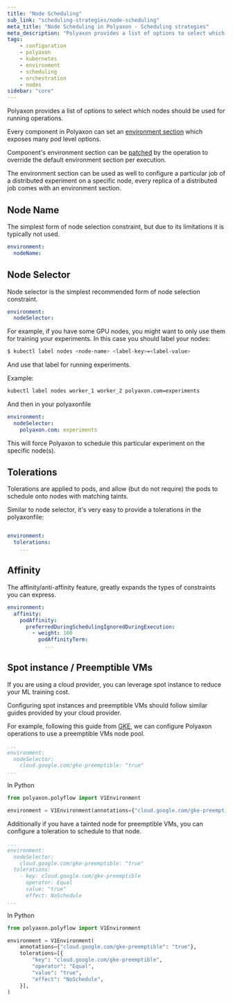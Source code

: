 ```yaml
---
title: "Node Scheduling"
sub_link: "scheduling-strategies/node-scheduling"
meta_title: "Node Scheduling in Polyaxon - Scheduling strategies"
meta_description: "Polyaxon provides a list of options to select which nodes should be used for a specific operations."
tags:
    - configuration
    - polyaxon
    - kubernetes
    - environment
    - scheduling
    - orchestration
    - nodes
sidebar: "core"
---
```


Polyaxon provides a list of options to select which nodes should be used for running operations.

Every component in Polyaxon can set an [environment section](/docs/core/specification/environment/) 
which exposes many pod level options. 

Component's environment section can be [patched](/docs/core/specification/operation/#run_patch) 
by the operation to override the default environment section per execution.

The environment section can be used as well to configure a particular job of a distributed experiment on a specific node,
every replica of a distributed job comes with an environment section.

## Node Name

The simplest form of node selection constraint, but due to its limitations it is typically not used.

```yaml
environment:
  nodeName:
```

## Node Selector

Node selector is the simplest recommended form of node selection constraint.

```yaml
environment:
  nodeSelector:
```

For example, if you have some GPU nodes, you might want to only use them for training your experiments.
In this case you should label your nodes:

```bash
$ kubectl label nodes <node-name> <label-key>=<label-value>
```

And use that label for running experiments.

Example:

```bash
kubectl label nodes worker_1 worker_2 polyaxon.com=experiments
```

And then in your polyaxonfile

```yaml
environment:
  nodeSelector:
    polyaxon.com: experiments
```

This will force Polyaxon to schedule this particular experiment on the specific node(s).

## Tolerations

Tolerations are applied to pods, and allow (but do not require) the pods to schedule onto nodes with matching taints.

Similar to node selector, it's very easy to provide a tolerations in the polyaxonfile:


```yaml

environment:
  tolerations:
    ...
```

## Affinity

The affinity/anti-affinity feature, greatly expands the types of constraints you can express.

```yaml
environment:
  affinity:
    podAffinity:
      preferredDuringSchedulingIgnoredDuringExecution:
        - weight: 100
          podAffinityTerm:
            ...
```

## Spot instance / Preemptible VMs

If you are using a cloud provider, you can leverage spot instance to reduce your ML training cost.

Configuring spot instances and preemptible VMs should follow similar guides provided by your cloud provider.

For example, following this guide from [GKE](https://cloud.google.com/kubernetes-engine/docs/how-to/preemptible-vms), 
we can configure Polyaxon operations to use a preemptible VMs node pool.

```yaml
...
environment:
  nodeSelector:
    cloud.google.com/gke-preemptible: "true"
...
```

In Python

```python
from polyaxon.polyflow import V1Environment

environment = V1Environment(annotations={"cloud.google.com/gke-preemptible": "true"})
```

Additionally if you have a tainted node for preemptible VMs, you can configure a toleration to schedule to that node.

```yaml
...
environment:
  nodeSelector:
    cloud.google.com/gke-preemptible: "true"
  tolerations:
    - key: cloud.google.com/gke-preemptible
      operator: Equal
      value: "true"
      effect: NoSchedule
...
```
In Python

```python
from polyaxon.polyflow import V1Environment

environment = V1Environment(
    annotations={"cloud.google.com/gke-preemptible": "true"},
    tolerations=[{
        "key": "cloud.google.com/gke-preemptible",
        "operator": "Equal",
        "value": "true",
        "effect": "NoSchedule",
    }],
)
```
